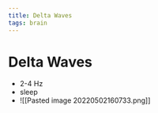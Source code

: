 ```yaml
---
title: Delta Waves
tags: brain
---
```


# Delta Waves
- 2-4 Hz 
- sleep
- ![[Pasted image 20220502160733.png]]

















